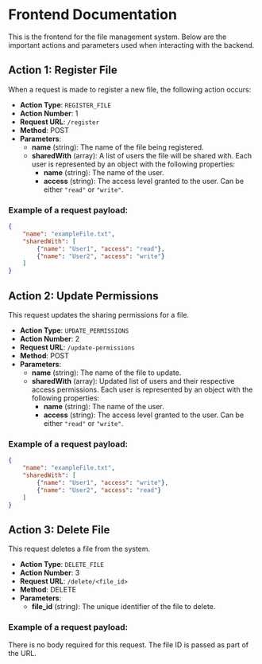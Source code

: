 # Frontend Documentation

This is the frontend for the file management system. Below are the important actions and parameters used when interacting with the backend.

## Action 1: Register File

When a request is made to register a new file, the following action occurs:

- **Action Type**: `REGISTER_FILE`  
- **Action Number**: 1  
- **Request URL**: `/register`  
- **Method**: POST  
- **Parameters**:
    - **name** (string): The name of the file being registered.
    - **sharedWith** (array): A list of users the file will be shared with. Each user is represented by an object with the following properties:
        - **name** (string): The name of the user.
        - **access** (string): The access level granted to the user. Can be either `"read"` or `"write"`.

### Example of a request payload:
```json
{
    "name": "exampleFile.txt",
    "sharedWith": [
        {"name": "User1", "access": "read"},
        {"name": "User2", "access": "write"}
    ]
}
```

## Action 2: Update Permissions

This request updates the sharing permissions for a file.

- **Action Type**: `UPDATE_PERMISSIONS`  
- **Action Number**: 2  
- **Request URL**: `/update-permissions`  
- **Method**: POST  
- **Parameters**:
    - **name** (string): The name of the file to update.
    - **sharedWith** (array): Updated list of users and their respective access permissions. Each user is represented by an object with the following properties:
        - **name** (string): The name of the user.
        - **access** (string): The access level granted to the user. Can be either `"read"` or `"write"`.

### Example of a request payload:
```json
{
    "name": "exampleFile.txt",
    "sharedWith": [
        {"name": "User1", "access": "write"},
        {"name": "User2", "access": "read"}
    ]
}
```


## Action 3: Delete File

This request deletes a file from the system.

- **Action Type**: `DELETE_FILE`  
- **Action Number**: 3  
- **Request URL**: `/delete/<file_id>`  
- **Method**: DELETE  
- **Parameters**:
    - **file_id** (string): The unique identifier of the file to delete.

### Example of a request payload:
There is no body required for this request. The file ID is passed as part of the URL.
